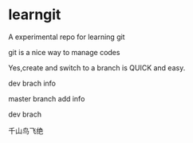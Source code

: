 # learngit
A experimental repo for learning git 

git is a nice way to manage codes


Yes,create and switch to a branch is QUICK and easy.

dev brach info


master branch add info

dev brach

千山鸟飞绝

